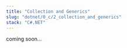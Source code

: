 ```yaml
---
title: "Collection and Generics"
slug: "dotnet/0_c/2_collection_and_generics"
stack: "C#.NET"
---
```


coming soon...